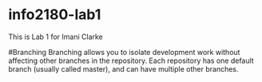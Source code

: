 # info2180-lab1

This is Lab 1 for Imani Clarke

#Branching
Branching allows you to isolate development work without
affecting other branches in the repository. Each repository
has one default branch (usually called master), and can have
multiple other branches.
